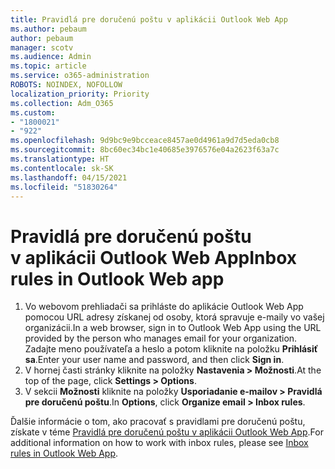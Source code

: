 ```yaml
---
title: Pravidlá pre doručenú poštu v aplikácii Outlook Web App
ms.author: pebaum
author: pebaum
manager: scotv
ms.audience: Admin
ms.topic: article
ms.service: o365-administration
ROBOTS: NOINDEX, NOFOLLOW
localization_priority: Priority
ms.collection: Adm_O365
ms.custom:
- "1800021"
- "922"
ms.openlocfilehash: 9d9bc9e9bcceace8457ae0d4961a9d7d5eda0cb8
ms.sourcegitcommit: 8bc60ec34bc1e40685e3976576e04a2623f63a7c
ms.translationtype: HT
ms.contentlocale: sk-SK
ms.lasthandoff: 04/15/2021
ms.locfileid: "51830264"
---
```

# <a name="inbox-rules-in-outlook-web-app"></a><span data-ttu-id="4a599-102">Pravidlá pre doručenú poštu v aplikácii Outlook Web App</span><span class="sxs-lookup"><span data-stu-id="4a599-102">Inbox rules in Outlook Web app</span></span>

1. <span data-ttu-id="4a599-103">Vo webovom prehliadači sa prihláste do aplikácie Outlook Web App pomocou URL adresy získanej od osoby, ktorá spravuje e-maily vo vašej organizácii.</span><span class="sxs-lookup"><span data-stu-id="4a599-103">In a web browser, sign in to Outlook Web App using the URL provided by the person who manages email for your organization.</span></span> <span data-ttu-id="4a599-104">Zadajte meno používateľa a heslo a potom kliknite na položku **Prihlásiť sa**.</span><span class="sxs-lookup"><span data-stu-id="4a599-104">Enter your user name and password, and then click **Sign in**.</span></span>
2. <span data-ttu-id="4a599-105">V hornej časti stránky kliknite na položky **Nastavenia > Možnosti**.</span><span class="sxs-lookup"><span data-stu-id="4a599-105">At the top of the page, click **Settings > Options**.</span></span>
3. <span data-ttu-id="4a599-106">V sekcii **Možnosti** kliknite na položky **Usporiadanie e-mailov > Pravidlá pre doručenú poštu**.</span><span class="sxs-lookup"><span data-stu-id="4a599-106">In **Options**, click **Organize email > Inbox rules**.</span></span>

<span data-ttu-id="4a599-107">Ďalšie informácie o tom, ako pracovať s pravidlami pre doručenú poštu, získate v téme [Pravidlá pre doručenú poštu v aplikácii Outlook Web App](https://support.office.com/article/inbox-rules-in-outlook-web-app-edea3d17-00c9-434b-b9b7-26ee8d9f5622).</span><span class="sxs-lookup"><span data-stu-id="4a599-107">For additional information on how to work with inbox rules, please see [Inbox rules in Outlook Web App](https://support.office.com/article/inbox-rules-in-outlook-web-app-edea3d17-00c9-434b-b9b7-26ee8d9f5622).</span></span>
